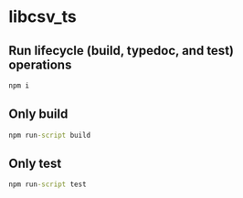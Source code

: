 # libcsv_ts

## Run lifecycle (build, typedoc, and test) operations

```bat
npm i
```

## Only build

```bat
npm run-script build
```

## Only test

```bat
npm run-script test
```
